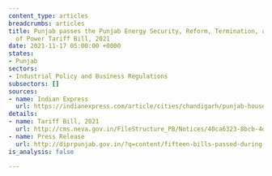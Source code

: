 ```yaml
---
content_type: articles
breadcrumbs: articles
title: Punjab passes the Punjab Energy Security, Reform, Termination, and Re-Determination
  of Power Tariff Bill, 2021
date: 2021-11-17 05:00:00 +0000
states:
- Punjab
sectors:
- Industrial Policy and Business Regulations
subsectors: []
sources:
- name: Indian Express
  url: https://indianexpress.com/article/cities/chandigarh/punjab-house-passes-vidhan-sabha-7619226/
details:
- name: Tariff Bill, 2021
  url: http://cms.neva.gov.in/FileStructure_PB/Notices/40ca6323-8bcb-4d86-ac94-4d809aa62f6b.pdf
- name: Press Release
  url: http://diprpunjab.gov.in/?q=content/fifteen-bills-passed-during-16th-special-session-15th-vidhan-sabha
is_analysis: false

---
```

